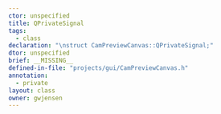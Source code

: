 ```yaml
---
ctor: unspecified
title: QPrivateSignal
tags:
  - class
declaration: "\nstruct CamPreviewCanvas::QPrivateSignal;"
dtor: unspecified
brief: __MISSING__
defined-in-file: "projects/gui/CamPreviewCanvas.h"
annotation:
  - private
layout: class
owner: gwjensen
---
```

